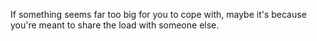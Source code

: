 If something seems far too big for you to cope with, maybe it's because you're meant to share the load with someone else. 
